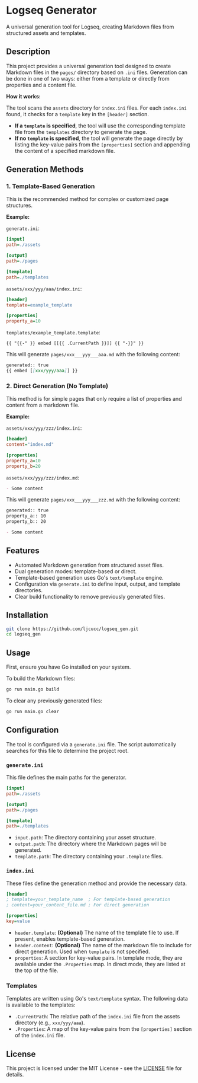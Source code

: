 # Logseq Generator

A universal generation tool for Logseq, creating Markdown files from structured assets and templates.

## Description

This project provides a universal generation tool designed to create Markdown files in the `pages/` directory based on `.ini` files. Generation can be done in one of two ways: either from a template or directly from properties and a content file.

**How it works:**

The tool scans the `assets` directory for `index.ini` files. For each `index.ini` found, it checks for a `template` key in the `[header]` section.

*   **If a `template` is specified**, the tool will use the corresponding template file from the `templates` directory to generate the page.
*   **If no `template` is specified**, the tool will generate the page directly by listing the key-value pairs from the `[properties]` section and appending the content of a specified markdown file.

## Generation Methods

### 1. Template-Based Generation

This is the recommended method for complex or customized page structures.

**Example:**

`generate.ini`:
```ini
[input]
path=./assets

[output]
path=./pages

[template]
path=./templates
```

`assets/xxx/yyy/aaa/index.ini`:
```ini
[header]
template=example_template

[properties]
property_a=10
```

`templates/example_template.template`:
```
{{ "{{-" }} embed [[{{ .CurrentPath }}]] {{ "-}}" }}
```

This will generate `pages/xxx___yyy___aaa.md` with the following content:

```markdown
generated:: true
{{ embed [[xxx/yyy/aaa]] }}
```

### 2. Direct Generation (No Template)

This method is for simple pages that only require a list of properties and content from a markdown file.

**Example:**

`assets/xxx/yyy/zzz/index.ini`:
```ini
[header]
content="index.md"

[properties]
property_a=10
property_b=20
```

`assets/xxx/yyy/zzz/index.md`:
```markdown
- Some content
```

This will generate `pages/xxx___yyy___zzz.md` with the following content:

```markdown
generated:: true
property_a:: 10
property_b:: 20

- Some content
```

## Features

*   Automated Markdown generation from structured asset files.
*   Dual generation modes: template-based or direct.
*   Template-based generation uses Go's `text/template` engine.
*   Configuration via `generate.ini` to define input, output, and template directories.
*   Clear build functionality to remove previously generated files.

## Installation

```bash
git clone https://github.com/ljcucc/logseq_gen.git
cd logseq_gen
```

## Usage

First, ensure you have Go installed on your system.

To build the Markdown files:
```bash
go run main.go build
```

To clear any previously generated files:
```bash
go run main.go clear
```

## Configuration

The tool is configured via a `generate.ini` file. The script automatically searches for this file to determine the project root.

### `generate.ini`

This file defines the main paths for the generator.

```ini
[input]
path=./assets

[output]
path=./pages

[template]
path=./templates
```

*   `input.path`: The directory containing your asset structure.
*   `output.path`: The directory where the Markdown pages will be generated.
*   `template.path`: The directory containing your `.template` files.

### `index.ini`

These files define the generation method and provide the necessary data.

```ini
[header]
; template=your_template_name  ; For template-based generation
; content=your_content_file.md ; For direct generation

[properties]
key=value
```

*   `header.template`: **(Optional)** The name of the template file to use. If present, enables template-based generation.
*   `header.content`: **(Optional)** The name of the markdown file to include for direct generation. Used when `template` is not specified.
*   `properties`: A section for key-value pairs. In template mode, they are available under the `.Properties` map. In direct mode, they are listed at the top of the file.

### Templates

Templates are written using Go's `text/template` syntax. The following data is available to the templates:

*   `.CurrentPath`: The relative path of the `index.ini` file from the assets directory (e.g., `xxx/yyy/aaa`).
*   `.Properties`: A map of the key-value pairs from the `[properties]` section of the `index.ini` file.

## License

This project is licensed under the MIT License - see the [LICENSE](LICENSE) file for details.

